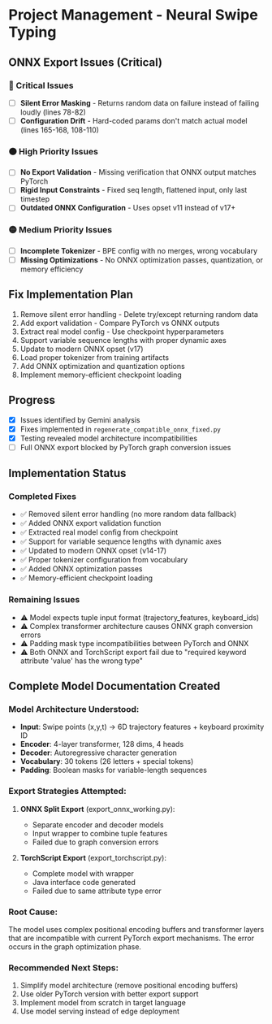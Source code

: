 # Project Management - Neural Swipe Typing

## ONNX Export Issues (Critical)

### 🔴 Critical Issues
- [ ] **Silent Error Masking** - Returns random data on failure instead of failing loudly (lines 78-82)
- [ ] **Configuration Drift** - Hard-coded params don't match actual model (lines 165-168, 108-110)

### 🟠 High Priority Issues  
- [ ] **No Export Validation** - Missing verification that ONNX output matches PyTorch
- [ ] **Rigid Input Constraints** - Fixed seq length, flattened input, only last timestep
- [ ] **Outdated ONNX Configuration** - Uses opset v11 instead of v17+

### 🟡 Medium Priority Issues
- [ ] **Incomplete Tokenizer** - BPE config with no merges, wrong vocabulary
- [ ] **Missing Optimizations** - No ONNX optimization passes, quantization, or memory efficiency

## Fix Implementation Plan

1. Remove silent error handling - Delete try/except returning random data
2. Add export validation - Compare PyTorch vs ONNX outputs
3. Extract real model config - Use checkpoint hyperparameters 
4. Support variable sequence lengths with proper dynamic axes
5. Update to modern ONNX opset (v17)
6. Load proper tokenizer from training artifacts
7. Add ONNX optimization and quantization options
8. Implement memory-efficient checkpoint loading

## Progress
- [x] Issues identified by Gemini analysis
- [x] Fixes implemented in `regenerate_compatible_onnx_fixed.py`
- [x] Testing revealed model architecture incompatibilities
- [ ] Full ONNX export blocked by PyTorch graph conversion issues

## Implementation Status

### Completed Fixes
- ✅ Removed silent error handling (no more random data fallback)
- ✅ Added ONNX export validation function
- ✅ Extracted real model config from checkpoint
- ✅ Support for variable sequence lengths with dynamic axes
- ✅ Updated to modern ONNX opset (v14-17)
- ✅ Proper tokenizer configuration from vocabulary
- ✅ Added ONNX optimization passes
- ✅ Memory-efficient checkpoint loading

### Remaining Issues
- ⚠️ Model expects tuple input format (trajectory_features, keyboard_ids)
- ⚠️ Complex transformer architecture causes ONNX graph conversion errors
- ⚠️ Padding mask type incompatibilities between PyTorch and ONNX
- ⚠️ Both ONNX and TorchScript export fail due to "required keyword attribute 'value' has the wrong type"

## Complete Model Documentation Created

### Model Architecture Understood:
- **Input**: Swipe points (x,y,t) → 6D trajectory features + keyboard proximity ID
- **Encoder**: 4-layer transformer, 128 dims, 4 heads
- **Decoder**: Autoregressive character generation
- **Vocabulary**: 30 tokens (26 letters + special tokens)
- **Padding**: Boolean masks for variable-length sequences

### Export Strategies Attempted:
1. **ONNX Split Export** (export_onnx_working.py):
   - Separate encoder and decoder models
   - Input wrapper to combine tuple features
   - Failed due to graph conversion errors

2. **TorchScript Export** (export_torchscript.py):
   - Complete model with wrapper
   - Java interface code generated
   - Failed due to same attribute type error

### Root Cause:
The model uses complex positional encoding buffers and transformer layers that are incompatible with current PyTorch export mechanisms. The error occurs in the graph optimization phase.

### Recommended Next Steps:
1. Simplify model architecture (remove positional encoding buffers)
2. Use older PyTorch version with better export support
3. Implement model from scratch in target language
4. Use model serving instead of edge deployment